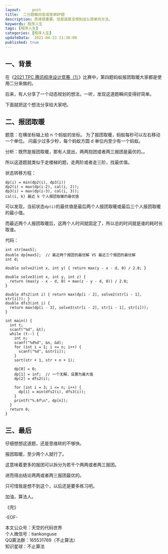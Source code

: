 ```yaml
---   
layout:     post  
title:  二分题瞬间变成简单DP题     
description: 思维很重要，但是就是没想到这么简单的方法。   
keywords: 程序人生  
tags: [程序人生]    
categories: [程序人生]  
updateData:  2021-04-23 21:30:00  
published: true  
---  
```



## 一、背景  


在《[2021 TPC 腾讯程序设计竞赛（1）](https://mp.weixin.qq.com/s/-Nq80hVNm1fRP2n8Q7O0Nw)》比赛中，第四题蚂蚁报团取暖大家都是使用二分来做的。  


后来，有人分享了一个动态规划的想法，一听，发现这道题瞬间变得好简单。  


下面就把这个想法分享给大家吧。  



## 二、报团取暖       


题意：在横坐标轴上给 n 个蚂蚁的坐标。
为了报团取暖，蚂蚁每秒可以左右移动一个单位。
问最少过多少秒，每个蚂蚁方圆 d 单位内至少有一个蚂蚁。



分析：既然是报团取暖，那有人提出，两两抱团或者两三报团是最优的。。


所以这道题就类似于走楼梯的题，走两阶或者走三阶，找最优值。  


状态转移方程：  


```
dp(i) = min(dp2(i), dp3(i))
dp2(i) = max(dp(i-2), cal(i, 2));
dp3(i) = max(dp(i-3), cal(i, 3));
cal(i, k) 最近 k 个人报团取暖的最优值
```


可以发现，当前状态`dp(i)`的最优值是最后两个人报团取暖或最后三个人报团取暖的最小值。  


而最近两个人报团取暖后，这两个人时间就固定了，所以总的时间就是谁的耗时长取谁。  



代码：

```
int str[max5];
double dp[max5];  // 最近两个报团的最优解 VS 最近三个报团的最优解
int d;

double solve2(int x, int y) { return max(y - x - d, 0) / 2.0; }

double solve3(int x, int y, int z) {
  return (max(y - x - d, 0) + max(z - y - d, 0)) / 2.0;
}

double dfs2(int i) { return max(dp[i - 2], solve2(str[i - 1], str[i])); }
double dfs3(int i) {
  return max(dp[i - 3], solve3(str[i - 2], str[i - 1], str[i]));
}

int main() {
  int t;
  scanf("%d", &t);
  while (t--) {
    int n;
    scanf("%d%d", &n, &d);
    for (int i = 1; i <= n; i++) {
      scanf("%d", &str[i]);
    }
    sort(str + 1, str + n + 1);

    dp[0] = 0;
    dp[1] = inf;  // 一个无解，设置为最大值
    dp[2] = dfs2(i);  

    for (int i = 3; i <= n; i++) {
      dp[i] = min(dfs2(i), dfs3(i));
    }
    printf("%.6f\n", dp[n]);
  }
  return 0;
}
```

## 三、最后  


仔细想想这道题，还是思维转的不够快。  


报团取暖，至少两个人就行了。  


这意味着更多的报团可以拆分为若干个两两或者两三报团。  


进而得出结论两两或者两三报团最优的。  



只可惜我是想不到这个，以后还是要多练习吧。  



加油，算法人。  


《完》  


-EOF-  



本文公众号：天空的代码世界  
个人微信号：tiankonguse  
QQ算法群：165531769（不止算法）  
知识星球：不止算法  

